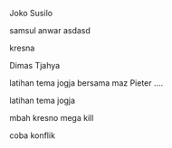 Joko Susilo

samsul anwar asdasd

kresna


Dimas Tjahya 

latihan tema jogja bersama maz Pieter ....



latihan tema jogja

mbah kresno mega kill 

coba konflik

